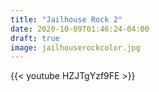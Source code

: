 ```yaml
---
title: "Jailhouse Rock 2"
date: 2020-10-09T01:46:24-04:00
draft: true
image: jailhouserockcolor.jpg
---
```

{{< youtube HZJTgYzf9FE >}}

